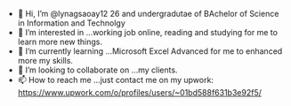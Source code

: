 - 👋 Hi, I’m @lynagsaoay12 26 and undergradutae of BAchelor of Science in Information and Technolgy
- 👀 I’m interested in ...working job online, reading and studying for me to learn more new things.
- 🌱 I’m currently learning ...Microsoft Excel Advanced for me to enhanced more my skills.
- 💞️ I’m looking to collaborate on ...my clients.
- 📫 How to reach me ...just contact me on my upwork: https://www.upwork.com/o/profiles/users/~01bd588f631b3e92f5/

<!---
lynagsaoay12/lynagsaoay12 is a ✨ special ✨ repository because its `README.md` (this file) appears on your GitHub profile.
You can click the Preview link to take a look at your changes.
--->
